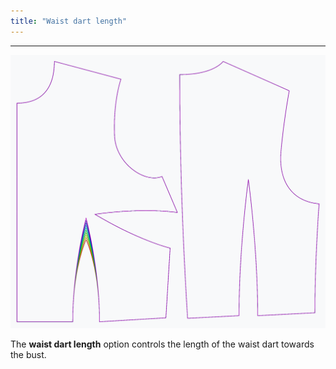 ```yaml
---
title: "Waist dart length"
---
```


***

![The effect of the waist dart length option on the pattern](sample.png)

The **waist dart length** option controls the length of the waist dart towards the bust.




